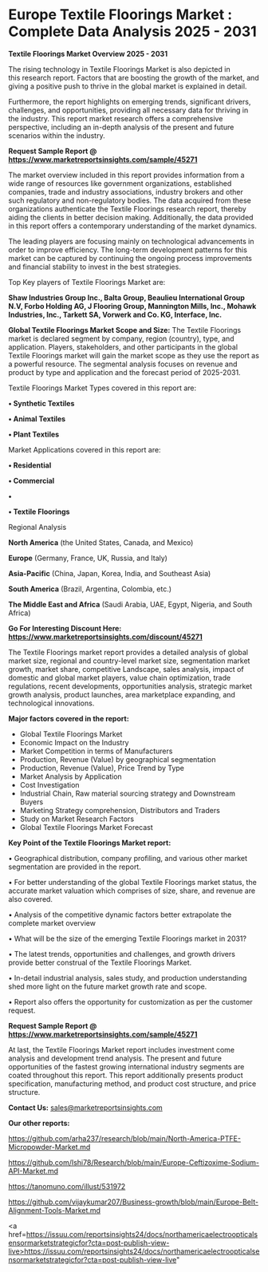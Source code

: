 # Europe Textile Floorings Market : Complete Data Analysis 2025 - 2031

<Strong> Textile Floorings Market Overview 2025 - 2031</strong>

The rising technology in Textile Floorings Market is also depicted in this research report. Factors that are boosting the growth of the market, and giving a positive push to thrive in the global market is explained in detail.

Furthermore, the report highlights on emerging trends, significant drivers, challenges, and opportunities, providing all necessary data for thriving in the industry. This report market research offers a comprehensive perspective, including an in-depth analysis of the present and future scenarios within the industry.

<strong>Request Sample Report @ <a href=https://www.marketreportsinsights.com/sample/45271>https://www.marketreportsinsights.com/sample/45271</a></strong>

The market overview included in this report provides information from a wide range of resources like government organizations, established companies, trade and industry associations, industry brokers and other such regulatory and non-regulatory bodies. The data acquired from these organizations authenticate the Textile Floorings research report, thereby aiding the clients in better decision making. Additionally, the data provided in this report offers a contemporary understanding of the market dynamics.

The leading players are focusing mainly on technological advancements in order to improve efficiency. The long-term development patterns for this market can be captured by continuing the ongoing process improvements and financial stability to invest in the best strategies.

Top Key players of Textile Floorings Market are:

<strong>Shaw Industries Group Inc., Balta Group, Beaulieu International Group N.V, Forbo Holding AG, J Flooring Group, Mannington Mills, Inc., Mohawk Industries, Inc., Tarkett SA, Vorwerk and Co. KG, Interface, Inc.</strong>

<strong><b>Global Textile Floorings Market Scope and Size:</b></strong>
The Textile Floorings market is declared segment by company, region (country), type, and application. Players, stakeholders, and other participants in the global Textile Floorings market will gain the market scope as they use the report as a powerful resource. The segmental analysis focuses on revenue and product by type and application and the forecast period of 2025-2031.

Textile Floorings Market Types covered in this report are:

<strong>•  Synthetic Textiles

•  Animal Textiles

•  Plant Textiles</strong>

Market Applications covered in this report are:

<strong>•  Residential

•  Commercial

•  

•  Textile Floorings</strong> 

Regional Analysis

<strong>North America</strong> (the United States, Canada, and Mexico)

<strong>Europe</strong> (Germany, France, UK, Russia, and Italy)

<strong>Asia-Pacific</strong> (China, Japan, Korea, India, and Southeast Asia)

<strong>South America</strong> (Brazil, Argentina, Colombia, etc.)

<strong>The Middle East and Africa</strong> (Saudi Arabia, UAE, Egypt, Nigeria, and South Africa)

<strong>Go For Interesting Discount Here: <a href=https://www.marketreportsinsights.com/discount/45271>https://www.marketreportsinsights.com/discount/45271</a></strong>

The Textile Floorings market report provides a detailed analysis of global market size, regional and country-level market size, segmentation market growth, market share, competitive Landscape, sales analysis, impact of domestic and global market players, value chain optimization, trade regulations, recent developments, opportunities analysis, strategic market growth analysis, product launches, area marketplace expanding, and technological innovations.

<strong><b>Major factors covered in the report:</b></strong>
<ul>
  <li>Global Textile Floorings Market </li>
  <li>Economic Impact on the Industry</li>
  <li>Market Competition in terms of Manufacturers</li>
  <li>Production, Revenue (Value) by geographical segmentation</li>
  <li>Production, Revenue (Value), Price Trend by Type</li>
  <li>Market Analysis by Application</li>
  <li>Cost Investigation</li>
  <li>Industrial Chain, Raw material sourcing strategy and Downstream Buyers</li>
  <li>Marketing Strategy comprehension, Distributors and Traders</li>
  <li>Study on Market Research Factors</li>
  <li>Global Textile Floorings Market Forecast</li>
</ul>

<strong><b>Key Point of the Textile Floorings Market report:</b></strong>

• Geographical distribution, company profiling, and various other market segmentation are provided in the report.

• For better understanding of the global Textile Floorings market status, the accurate market valuation which comprises of size, share, and revenue are also covered.

• Analysis of the competitive dynamic factors better extrapolate the complete market overview

• What will be the size of the emerging Textile Floorings market in 2031?

• The latest trends, opportunities and challenges, and growth drivers provide better construal of the Textile Floorings Market.

• In-detail industrial analysis, sales study, and production understanding shed more light on the future market growth rate and scope.

• Report also offers the opportunity for customization as per the customer request.

<strong>Request Sample Report @ <a href=https://www.marketreportsinsights.com/sample/45271>https://www.marketreportsinsights.com/sample/45271</a></strong>

At last, the Textile Floorings Market report includes investment come analysis and development trend analysis. The present and future opportunities of the fastest growing international industry segments are coated throughout this report. This report additionally presents product specification, manufacturing method, and product cost structure, and price structure.

<strong>Contact Us:</strong>
sales@marketreportsinsights.com

<strong>Our other reports:</strong>

<a href=https://github.com/arha237/research/blob/main/North-America-PTFE-Micropowder-Market.md>https://github.com/arha237/research/blob/main/North-America-PTFE-Micropowder-Market.md</a>

<a href=https://github.com/Ishi78/Research/blob/main/Europe-Ceftizoxime-Sodium-API-Market.md>https://github.com/Ishi78/Research/blob/main/Europe-Ceftizoxime-Sodium-API-Market.md</a>

<a href=https://tanomuno.com/illust/531972>https://tanomuno.com/illust/531972</a>

<a href=https://github.com/vijaykumar207/Business-growth/blob/main/Europe-Belt-Alignment-Tools-Market.md>https://github.com/vijaykumar207/Business-growth/blob/main/Europe-Belt-Alignment-Tools-Market.md</a>

<a href=https://issuu.com/reportsinsights24/docs/northamericaelectroopticalsensormarketstrategicfor?cta=post-publish-view-live>https://issuu.com/reportsinsights24/docs/northamericaelectroopticalsensormarketstrategicfor?cta=post-publish-view-live</a>"
